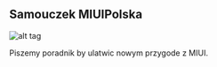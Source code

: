 ## Samouczek MIUIPolska

![alt tag](http://s12.postimg.org/7logq22v1/Screenshot_2016_01_18_20_32_53_pl_zdunex25_tutor.png)

Piszemy poradnik by ulatwic nowym przygode z MIUI.